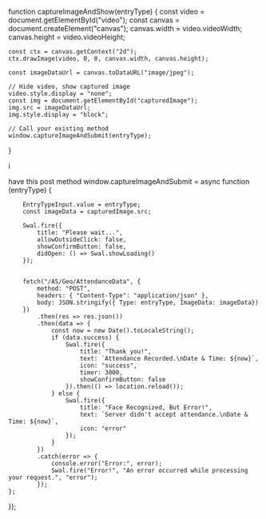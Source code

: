 function captureImageAndShow(entryType) {
    const video = document.getElementById("video");
    const canvas = document.createElement("canvas");
    canvas.width = video.videoWidth;
    canvas.height = video.videoHeight;

    const ctx = canvas.getContext("2d");
    ctx.drawImage(video, 0, 0, canvas.width, canvas.height);

    const imageDataUrl = canvas.toDataURL("image/jpeg");

    // Hide video, show captured image
    video.style.display = "none";
    const img = document.getElementById("capturedImage");
    img.src = imageDataUrl;
    img.style.display = "block";

    // Call your existing method
    window.captureImageAndSubmit(entryType);
}




i



have this post method 
    window.captureImageAndSubmit = async function (entryType) {
      
        EntryTypeInput.value = entryType;
        const imageData = capturedImage.src;

        Swal.fire({
            title: "Please wait...",
            allowOutsideClick: false,
            showConfirmButton: false,
            didOpen: () => Swal.showLoading()
        });

        
        fetch("/AS/Geo/AttendanceData", {
            method: "POST",
            headers: { "Content-Type": "application/json" },
            body: JSON.stringify({ Type: entryType, ImageData: imageData})
        })
            .then(res => res.json())
            .then(data => {
                const now = new Date().toLocaleString();
                if (data.success) {
                    Swal.fire({
                        title: "Thank you!",
                        text: `Attendance Recorded.\nDate & Time: ${now}`,
                        icon: "success",
                        timer: 3000,
                        showConfirmButton: false
                    }).then(() => location.reload());
                } else {
                    Swal.fire({
                        title: "Face Recognized, But Error!",
                        text: `Server didn't accept attendance.\nDate & Time: ${now}`,
                        icon: "error"
                    });
                }
            })
            .catch(error => {
                console.error("Error:", error);
                Swal.fire("Error!", "An error occurred while processing your request.", "error");
            });
    };
});
